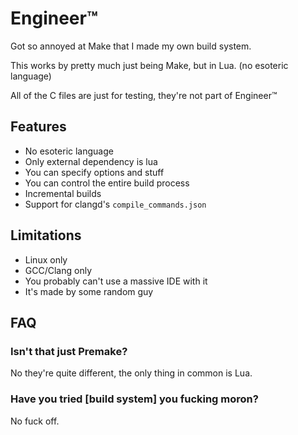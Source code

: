 # Engineer™

Got so annoyed at Make that I made my own build system.

This works by pretty much just being Make, but in Lua. (no esoteric language)

All of the C files are just for testing, they're not part of Engineer™

## Features

- No esoteric language
- Only external dependency is lua
- You can specify options and stuff
- You can control the entire build process
- Incremental builds
- Support for clangd's `compile_commands.json`

## Limitations

- Linux only
- GCC/Clang only
- You probably can't use a massive IDE with it
- It's made by some random guy

## FAQ

### Isn't that just Premake?

No they're quite different, the only thing in common is Lua.

### Have you tried \[build system] you fucking moron?

No fuck off.
